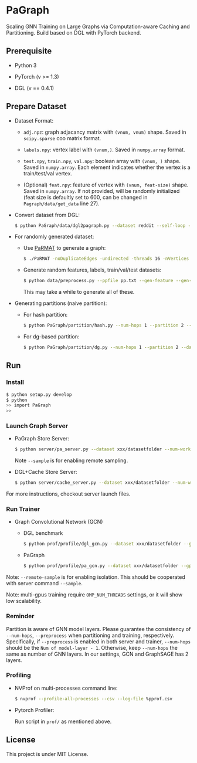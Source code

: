 # PaGraph

Scaling GNN Training on Large Graphs via Computation-aware Caching and Partitioning. Build based on DGL with PyTorch backend.

## Prerequisite

* Python 3

* PyTorch (v >= 1.3)

* DGL (v == 0.4.1)

## Prepare Dataset

* Dataset Format:

  * `adj.npz`: graph adjacancy matrix with `(vnum, vnum)` shape. Saved in `scipy.sparse` coo matrix format.

  * `labels.npy`: vertex label with `(vnum,)`. Saved in `numpy.array` format.

  * `test.npy`, `train.npy`, `val.npy`: boolean array with `(vnum, )` shape. Saved in `numpy.array`. Each element indicates whether the vertex is a train/test/val vertex.

  * (Optional) `feat.npy`: feature of vertex with `(vnum, feat-size)` shape. Saved in `numpy.array`. If not provided, will be randomly initialized (feat size is defaultly set to 600, can be changed in `Pagraph/data/get_data` line 27). 

* Convert dataset from DGL:

  ```bash
  $ python PaGraph/data/dgl2pagraph.py --dataset reddit --self-loop --out-dir /folders/to/save
  ```

* For randomly generated dataset:

  * Use [PaRMAT](https://github.com/farkhor/PaRMAT) to generate a graph:

    ```bash
    $ ./PaRMAT -noDuplicateEdges -undirected -threads 16 -nVertices 10 -nEdges 25 -output /path/to/datafolder/pp.txt

    ```
  
  * Generate random features, labels, train/val/test datasets:

    ```bash
    $ python data/preprocess.py --ppfile pp.txt --gen-feature --gen-label --gen-set --dataset xxx/datasetfolder
    ```

    This may take a while to generate all of these.

* Generating partitions (naive partition):

  * For hash partition:
    
    ```bash
    $ python PaGraph/partition/hash.py --num-hops 1 --partition 2 --dataset xxx/datasetfolder
    ```

  * For dg-based partition:

    ```bash
    $ python PaGraph/partition/dg.py --num-hops 1 --partition 2 --dataset xxx/datasetfolder
    ```

## Run

### Install

```bash
$ python setup.py develop
$ python
>> import PaGraph
>> 
``` 

### Launch Graph Server

* PaGraph Store Server:

  ```bash
  $ python server/pa_server.py --dataset xxx/datasetfolder --num-workers [gpu-num] [--preprocess] [--sample]
  ```

  Note `--sample` is for enabling remote sampling.

* DGL+Cache Store Server:

  ```bash
  $ python server/cache_server.py --dataset xxx/datasetfolder --num-workers [gpu-num] [--preprocess] [--sample]
  ```

For more instructions, checkout server launch files.


### Run Trainer

* Graph Convolutional Network (GCN)

  * DGL benchmark

    ```bash
    $ python prof/profile/dgl_gcn.py --dataset xxx/datasetfolder --gpu [gpu indices, splitted by ','] [--preprocess] [--remote-sample]
    ```

  * PaGraph

    ```bash
    $ python prof/profile/pa_gcn.py --dataset xxx/datasetfolder --gpu [gpu indices, splitted by ','] [--preprocess] [--remote-sample]
    ```

Note: `--remote-sample` is for enabling isolation. This should be cooperated with server command `--sample`.
  
Note: multi-gpus training require `OMP_NUM_THREADS` settings, or it will show low scalability.

### Reminder

Partition is aware of GNN model layers. Please guarantee the consistency of `--num-hops`, `--preprocess` when partitioning and training, respectively. Specifically, if `--preprocess` is enabled in both server and trainer, `--num-hops` should be the `Num of model-layer - 1`. Otherwise, keep `--num-hops` the same as number of GNN layers. In our settings, GCN and GraphSAGE has 2 layers.

### Profiling

* NVProf on multi-processes command line:

  ```bash
  $ nvprof --profile-all-processes --csv --log-file %pprof.csv
  ```

* Pytorch Profiler:

  Run script in `prof/` as mentioned above.


## License

This project is under MIT License. 